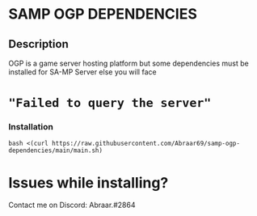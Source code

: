 # SAMP OGP DEPENDENCIES
## Description
OGP is a game server hosting platform but some dependencies must be installed for SA-MP Server else you will face 
# ```"Failed to query the server"```
### Installation
```bash <(curl https://raw.githubusercontent.com/Abraar69/samp-ogp-dependencies/main/main.sh)```

# Issues while installing?
Contact me on Discord: Abraar.#2864
